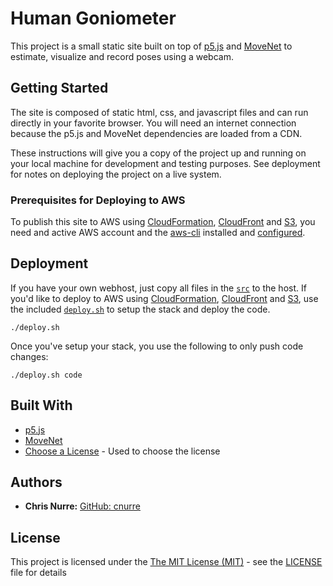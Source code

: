# Human Goniometer

This project is a small static site built on top of [p5.js](https://p5js.org) and [MoveNet](https://tensorflow.google.cn/hub/tutorials/movenet) to estimate, visualize and record poses using a webcam.


## Getting Started

The site is composed of static html, css, and javascript files and can run directly in your favorite browser. You will need an internet connection because the p5.js and MoveNet dependencies are loaded from a CDN.

These instructions will give you a copy of the project up and running on
your local machine for development and testing purposes. See deployment
for notes on deploying the project on a live system.

### Prerequisites for Deploying to AWS

To publish this site to AWS using [CloudFormation](https://aws.amazon.com/cloudformation/), [CloudFront](https://aws.amazon.com/cloudfront/) and [S3](https://aws.amazon.com/s3), you need and active AWS account and the [aws-cli](https://docs.aws.amazon.com/cli/latest/userguide/cli-chap-welcome.html) installed and [configured](https://docs.aws.amazon.com/cli/latest/userguide/cli-configure-quickstart.html).


## Deployment

If you have your own webhost, just copy all files in the [`src`](./src) to the host. If you'd like to deploy to AWS using [CloudFormation](https://aws.amazon.com/cloudformation/), [CloudFront](https://aws.amazon.com/cloudfront/) and [S3](https://aws.amazon.com/s3), use the included [`deploy.sh`](./deploy.sh) to setup the stack and deploy the code.

```shell
./deploy.sh
```

Once you've setup your stack, you use the following to only push code changes:

```shell
./deploy.sh code
```


## Built With
	
- [p5.js](https://p5js.org)
- [MoveNet](https://tensorflow.google.cn/hub/tutorials/movenet)
- [Choose a License](https://choosealicense.com) - Used to choose the license


## Authors

  - **Chris Nurre:** [GitHub: cnurre](https://github.com/cnurre)


## License

This project is licensed under the [The MIT License (MIT)](LICENSE) - see the [LICENSE](LICENSE) file for
details
